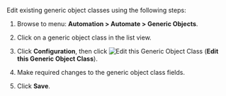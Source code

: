 Edit existing generic object classes using the following steps:

1.  Browse to menu: **Automation > Automate > Generic Objects**.

2.  Click on a generic object class in the list view.

3.  Click **Configuration**, then click
    ![Edit this Generic Object Class](../images/1851.png) (**Edit this Generic Object Class**).

4.  Make required changes to the generic object class fields.

5.  Click **Save**.
